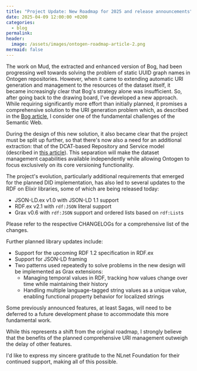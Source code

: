 ```yaml
---
title: "Project Update: New Roadmap for 2025 and release announcements"
date: 2025-04-09 12:00:00 +0200
categories:
  - blog
permalink: 
header:
  image: /assets/images/ontogen-roadmap-article-2.png
mermaid: false
---
```

The work on Mud, the extracted and enhanced version of Bog, had been progressing well towards solving the problem of static UUID graph names in Ontogen repositories. However, when it came to extending automatic URI generation and management to the resources of the dataset itself, it became increasingly clear that Bog's strategy alone was insufficient. So, after going back to the drawing board, I've developed a new approach. While requiring significantly more effort than initially planned, it promises a comprehensive solution to the URI generation problem which, as described in the [Bog article](/introduction/part-4), I consider one of the fundamental challenges of the Semantic Web.

During the design of this new solution, it also became clear that the project must be split up further, so that there's now also a need for an additional extraction: that of the DCAT-based Repository and Service model (described in [this article](/introduction/part-3)). This separation will make the dataset management capabilities available independently while allowing Ontogen to focus exclusively on its core versioning functionality.

The project's evolution, particularly additional requirements that emerged for the planned DID implementation, has also led to several updates to the RDF on Elixir libraries, some of which are being released today:

- JSON-LD.ex v1.0 with JSON-LD 1.1 support
- RDF.ex v2.1 with `rdf:JSON` literal support
- Grax v0.6 with `rdf:JSON` support and ordered lists based on `rdf:List`s

Please refer to the respective CHANGELOGs for a comprehensive list of the changes.

Further planned library updates include:

- Support for the upcoming RDF 1.2 specification in RDF.ex
- Support for JSON-LD framing
- Two patterns used repeatedly to solve problems in the new design will be implemented as Grax extensions:
    - Managing temporal values in RDF, tracking how values change over time while maintaining their history
    - Handling multiple language-tagged string values as a unique value, enabling functional property behavior for localized strings

Some previously announced features, at least Sagas, will need to be deferred to a future development phase to accommodate this more fundamental work.

While this represents a shift from the original roadmap, I strongly believe that the benefits of the planned comprehensive URI management outweigh the delay of other features.

I'd like to express my sincere gratitude to the NLnet Foundation for their continued support, making all of this possible.
